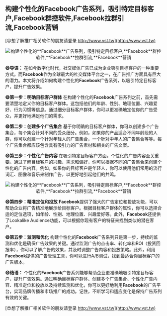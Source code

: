 ## **构建个性化的**Facebook**广告系列，吸引特定目标客户,**Facebook**群控软件,**Facebook**拉群引流,**Facebook**营销**

[😍想了解推广相关软件的朋友请登录 http://www.vst.tw](http://www.vst.tw)

 <center><img src="https://vst.tw/MP4/tuiguang/png/7.png" alt="构建个性化的**Facebook**广告系列，吸引特定目标客户,**Facebook**群控软件,**Facebook**拉群引流,**Facebook**营销"></center>

**😄导语：**
在如今数字化时代，社交媒体广告已成为企业吸引目标客户的一种重要方式。而**Facebook**作为全球最大的社交媒体平台之一，在广告推广方面具有巨大的潜力。本文将介绍如何构建个性化的**Facebook**广告系列，以吸引特定目标客户，提升广告效果。

**😄第一步：明确目标客户群体**
在构建个性化的**Facebook**广告系列之前，首先需要清楚地定义你的目标客户群体。这包括他们的年龄、性别、地理位置、兴趣爱好、行为习惯等信息。通过细分目标客户群体，你可以更准确地定位你的广告受众，并更好地满足他们的需求。

**😄第二步：创建多个广告集合**
基于你明确的目标客户群体，你可以创建多个广告集合，每个集合针对不同的受众细分。例如，如果你的产品适合不同年龄段的人群，你可以创建一个针对年轻人的广告集合，一个针对中年人的广告集合等等。每个广告集合都应该包含具有吸引力的广告素材和相关的广告文案。

**😄第三步：个性化广告内容**
在吸引特定目标客户方面，个性化的广告内容至关重要。通过了解目标客户的兴趣、需求和偏好，你可以根据不同的广告集合来创建个性化的广告内容。例如，如果你的目标客户是年轻人，你可以使用他们常用的流行词汇、图像和音乐来制作广告，以更好地引起他们的共鸣。

 <center><img src="https://vst.tw/MP4/tuiguang/png/3.png" alt="构建个性化的**Facebook**广告系列，吸引特定目标客户,**Facebook**群控软件,**Facebook**拉群引流,**Facebook**营销"></center>

**😄第四步：精准定位和投放**
**Facebook**提供了强大的广告定位和投放功能，可以帮助企业将广告精准地展示给目标客户。根据目标客户群体的属性，你可以选择合适的定位选项，如年龄、性别、地理位置、兴趣爱好等。此外，**Facebook**还提供了Lookalike Audience功能，可以根据你现有客户的特征来找到类似的潜在客户。

**😄第五步：监测和优化**
构建个性化的**Facebook**广告系列只是第一步，持续的监测和优化是确保广告效果的关键。通过监测广告的点击率、转化率和ROI（投资回报率），你可以了解广告的效果，并及时调整广告内容和投放策略。此外，利用**Facebook**提供的广告管理工具，你可以进行A/B测试，找到最适合你目标客户的广告版本。

**😄结语：**
个性化的**Facebook**广告系列能够帮助企业更准确地吸引特定目标客户，提升广告效果。通过明确目标客户群体、创建多个广告集合、个性化广告内容、精准定位和投放以及持续监测和优化，你可以更好地利用**Facebook**的广告平台，实现品牌传播和市场推广的成功。记住，不断学习和适应变化是保持广告系列有效的关键。

[😍想了解推广相关软件的朋友请登录 http://www.vst.tw](http://www.vst.tw)



